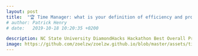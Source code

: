 ```yaml
---
layout: post
title:  "🏆 Time Manager: what is your definition of efficiency and productivity"
# author: Patrick Henry
# date:   2019-10-18 10:20:35 +0200

description: NC State University DiamondHacks Hackathon Best Overall Prize (University-level Hackathon)
image: https://github.com/zoelzw/zoelzw.github.io/blob/master/assets/timeManager.png?raw=true
---
```

